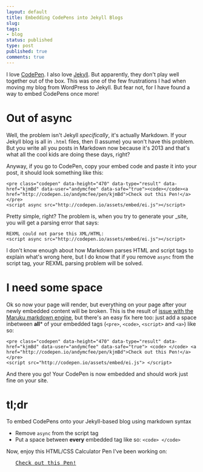 ```yaml
---
layout: default
title: Embedding CodePens into Jekyll Blogs
slug:
tags:
- blog
status: published
type: post
published: true
comments: true
---
```


I love [CodePen][1].  I also love [Jekyll][2].  But apparently, they don't play well together out of the box. This was one of the few frustrations I had when moving my blog from WordPress to Jekyll.  But fear not, for I have found a way to embed CodePens once more!

Out of async
=================================
Well, the problem isn't Jekyll _specifically_, it's actually Markdown.  If your Jekyll blog is all in `.html` files, then (I assume) you won't have this problem.  But you write all you posts in Markdown now because it's 2013 and that's what all the cool kids are doing these days, right?

Anyway, if you go to CodePen, copy your embed code and paste it into your post, it should look something like this:

    <pre class="codepen" data-height="470" data-type="result" data-href="kjmBd" data-user="andymcfee" data-safe="true"><code></code><a href="http://codepen.io/andymcfee/pen/kjmBd">Check out this Pen!</a></pre>
    <script async src="http://codepen.io/assets/embed/ei.js"></script>

Pretty simple, right?  The problem is, when you try to generate your \_site, you will get a parsing error that says:

    REXML could not parse this XML/HTML:
    <script async src="http://codepen.io/assets/embed/ei.js"></script>

I don't know enough about how Markdown parses HTML and script tags to explain what's wrong here, but I do know that if you remove `async` from the script tag, your REXML parsing problem will be solved.

I need some space
========================

Ok so now your page will render, but everything on your page after your newly embedded content will be broken.  This is the result of [issue with the Maruku markdown engine][3], but there's an easy fix here too: just add a space inbetween **all*** of your embedded tags (`<pre>`, `<code>`, `<script>` and `<a>`) like so:

    <pre class="codepen" data-height="470" data-type="result" data-href="kjmBd" data-user="andymcfee" data-safe="true"> <code> </code> <a href="http://codepen.io/andymcfee/pen/kjmBd">Check out this Pen!</a> </pre>
    <script src="http://codepen.io/assets/embed/ei.js"> </script>

And there you go! Your CodePen is now embedded and should work just fine on your site.

tl;dr
==========
To embed CodePens onto your Jekyll-based blog using markdown syntax
- Remove `async` from the script tag
- Put a space between **every** embedded tag like so: `<code> </code>`

Now, enjoy this HTML/CSS Calculator Pen I've been working on:

<pre class="codepen" data-height="470" data-type="result" data-href="kjmBd" data-user="andymcfee" data-safe="true"> <code> </code> <a href="http://codepen.io/andymcfee/pen/kjmBd">Check out this Pen!</a> </pre>
<script src="http://codepen.io/assets/embed/ei.js"> </script>

[1]: http://codepen.io
[2]: http://jekyllrb.com/
[3]: https://github.com/mojombo/jekyll/wiki/Markup-Problems